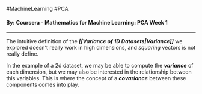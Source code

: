 #MachineLearning #PCA
#### By: Coursera - Mathematics for Machine Learning: PCA Week 1
---
The intuitive definition of the ***[[Variance of 1D Datasets|Variance]]*** we explored doesn't really work in high dimensions, and *squaring* vectors is not really define.

In the example of a 2d dataset, we may be able to compute the ***variance*** of each dimension, but we may also be interested in the relationship between this variables. This is where the concept of a ***covariance*** between these components comes into play.